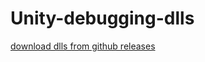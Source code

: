 # Unity-debugging-dlls

[download dlls from github releases](https://github.com/mXaln/unity-debugging-dlls/releases/tag/v1)
